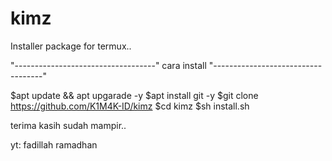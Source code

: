 # kimz
Installer package for termux..

"-----------------------------------"
           cara install
"-----------------------------------"

$apt update && apt upgarade -y
$apt install git -y
$git clone https://github.com/K1M4K-ID/kimz
$cd kimz
$sh install.sh

terima kasih sudah mampir..

yt: fadillah ramadhan
